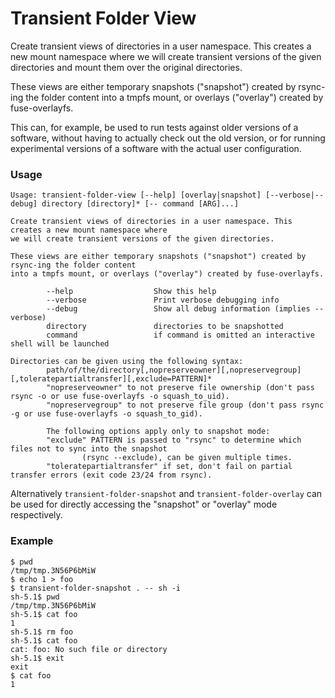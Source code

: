 # Transient Folder View
Create transient views of directories in a user namespace. This creates a new mount namespace where we will create transient versions of the given directories and mount them over the original directories.

These views are either temporary snapshots ("snapshot") created by rsync-ing the folder content into a tmpfs mount, or overlays ("overlay") created by fuse-overlayfs.

This can, for example, be used to run tests against older versions of a software, without having to actually check out the old version, or for running experimental versions of a software with the actual user configuration.

### Usage

```
Usage: transient-folder-view [--help] [overlay|snapshot] [--verbose|--debug] directory [directory]* [-- command [ARG]...]

Create transient views of directories in a user namespace. This creates a new mount namespace where
we will create transient versions of the given directories.

These views are either temporary snapshots ("snapshot") created by rsync-ing the folder content
into a tmpfs mount, or overlays ("overlay") created by fuse-overlayfs.

        --help                  Show this help
        --verbose               Print verbose debugging info
        --debug                 Show all debug information (implies --verbose)
        directory               directories to be snapshotted
        command                 if command is omitted an interactive shell will be launched

Directories can be given using the following syntax:
        path/of/the/directory[,nopreserveowner][,nopreservegroup][,toleratepartialtransfer][,exclude=PATTERN]*
        "nopreserveowner" to not preserve file ownership (don't pass rsync -o or use fuse-overlayfs -o squash_to_uid).
        "nopreservegroup" to not preserve file group (don't pass rsync -g or use fuse-overlayfs -o squash_to_gid).

        The following options apply only to snapshot mode:
        "exclude" PATTERN is passed to "rsync" to determine which files not to sync into the snapshot
                (rsync --exclude), can be given multiple times.
        "toleratepartialtransfer" if set, don't fail on partial transfer errors (exit code 23/24 from rsync).
```

Alternatively `transient-folder-snapshot` and `transient-folder-overlay` can be used for directly accessing the "snapshot" or "overlay" mode respectively.

### Example
```
$ pwd
/tmp/tmp.3N56P6bMiW
$ echo 1 > foo
$ transient-folder-snapshot . -- sh -i
sh-5.1$ pwd
/tmp/tmp.3N56P6bMiW
sh-5.1$ cat foo
1
sh-5.1$ rm foo
sh-5.1$ cat foo
cat: foo: No such file or directory
sh-5.1$ exit
exit
$ cat foo
1

```
